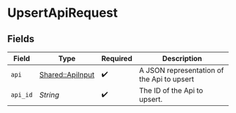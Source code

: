 # UpsertApiRequest


## Fields

| Field                                               | Type                                                | Required                                            | Description                                         |
| --------------------------------------------------- | --------------------------------------------------- | --------------------------------------------------- | --------------------------------------------------- |
| `api`                                               | [Shared::ApiInput](../../models/shared/apiinput.md) | :heavy_check_mark:                                  | A JSON representation of the Api to upsert          |
| `api_id`                                            | *String*                                            | :heavy_check_mark:                                  | The ID of the Api to upsert.                        |